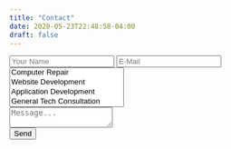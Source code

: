 ```yaml
---
title: "Contact"
date: 2020-05-23T22:48:58-04:00
draft: false
---
```


<div id="valine">
<div class="vpanel">
<div class="vwrap">


<form name="contact" method="POST" data-netlify="true">
	<div class="vheader item3">
    <input type="text" name="name" placeholder="Your Name" />  
    <input type="email" name="email" placeholder="E-Mail" />
    <select name="reason[]" multiple placeholder="Reason For Contacting">
      <option value="Computer_Repair">Computer Repair</option>
      <option value="Website_Dev">Website Development</option>
      <option value="Coding">Application Development</option>
      <option value="Tech_Consult">General Tech Consultation</option>
      <option value="Networking">Home Network Setup and Repair</option>
      <option value="Other">Other</option>
    </select>
    </div>
 <div class="vedit">
    <textarea name="message" placeholder="Message..."></textarea>
  </div>
  <div class="vrow">
  	<div class="text-right">
  	<button type="submit">Send</button>
  	</div>
  	</div>
</form>
</div>
</div>
</div>

